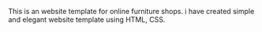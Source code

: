 This is an website template for online furniture shops.
i have created simple and elegant website template using HTML, CSS. 
